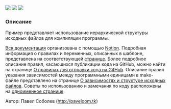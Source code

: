[![](https://img.shields.io/badge/release-v1.2.1-informational.svg)](https://github.com/Paveloom/B1/releases/tag/v1.2.1) [![](https://img.shields.io/badge/docs-v1.0.0-informational.svg)](https://www.notion.so/paveloom/v1-0-0-ceaf273a72b44b8497bc16b4d7ebb069) ![](https://img.shields.io/badge/platform-linux-informational.svg)

### Описание

Пример представляет использование иерархической структуры исходных файлов для компиляции программы.<br>

[Вся документация](https://www.notion.so/B1-fefcaf42ddf541d4b11cfcab63c2f018) организована с помощью [Notion](https://www.notion.so). Подробная информация о правилах и переменных, описанных в шаблоне, представлена на соответствующей [странице](https://www.notion.so/49d11052919e41ac9fc7a72664acc67f). Более подробное описание правил, касающихся публикации кода на GitHub, можно найти на странице [О правилах для отправки кода на GitHub](https://www.notion.so/GitHub-d1106c40ff8d4ca785220040797a7695). Описание правил указания зависимостей между программными единицами в make-файле представлено на странице [О зависимостях и структуре исходных файлов](https://www.notion.so/9fcfb8e34daf4b5d80311663ed1f2ec2). Советы по использованию и замечания по коду расположены на [одноименное странице](https://www.notion.so/2ce27dc6035a497d9364fff02c0c2093).

Автор: Павел Соболев (http://paveloom.tk)
